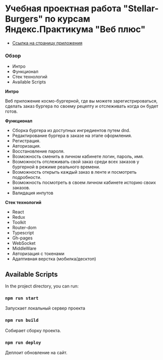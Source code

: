 # Учебная проектная работа "Stellar-Burgers" по курсам Яндекс.Практикума "Веб плюс"

* [Ссылка на страницу приложения](https://danila4191.github.io/Stellar-Burgers/)

### Обзор
* Интро
* Функционал
* Стек технологий
* Available Scripts

**Интро**

Веб приложение космо-бургерной, где вы можете зарегистрироваться, сделать заказ бургера по своему рецепту и отслеживать когда он будет готов.

**Функционал**
* Сборка бургера из доступных ингредиентов путем dnd.
* Редактирование бургера в заказе на этапе оформления.
* Регистрация.
* Авторизация.
* Восстановление пароля.
* Возможность сменить в личном кабинете логин, пароль, имя.
* Возможность отслеживать свой заказ среди всех заказов у бургерной в режиме реального времени.
* Возможность открыть каждый заказ в ленте и посмотреть подробности.
* Возможность посмотреть в своем личном кабинете историю своих заказов.
* Валидация инпутов


**Стек технологий**
* React
* Redux
* Toolkit
* Router-dom
* Typescript
* Gh-pages
* WebSocket
* MiddleWare
* Авторизация с токенами
* Адаптивная верстка (мобилка/десктоп)




## Available Scripts

In the project directory, you can run:

### `npm run start`

Запускает локальный сервер проекта

### `npm run build`

Собирает сборку проекта.

### `npm run deploy`

Деплоит обновление на сайт.


